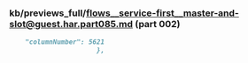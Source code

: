 ### kb/previews_full/flows__service-first__master-and-slot@guest.har.part085.md (part 002)

```md
    "columnNumber": 5621
                      },
                    
```

```
